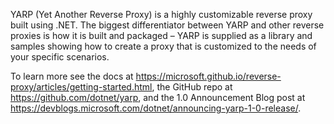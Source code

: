 YARP (Yet Another Reverse Proxy) is a highly customizable reverse proxy built using .NET. The biggest differentiator between YARP and other reverse proxies is how it is built and packaged – YARP is supplied as a library and samples showing how to create a proxy that is customized to the needs of your specific scenarios.

To learn more see the docs at https://microsoft.github.io/reverse-proxy/articles/getting-started.html, the GitHub repo at https://github.com/dotnet/yarp, and the 1.0 Announcement Blog post at https://devblogs.microsoft.com/dotnet/announcing-yarp-1-0-release/.
